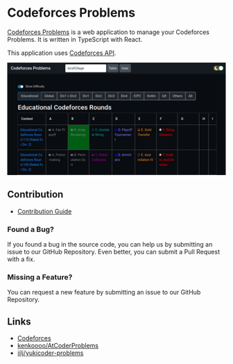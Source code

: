 # Codeforces Problems

[Codeforces Problems](https://cf.kira924age.com) is a web application to manage your Codeforces Problems.
It is written in TypeScript with React.

This application uses [Codeforces API](https://codeforces.com/apiHelp).

![capture image](./images/screenshot-table.png)

## Contribution

* [Contribution Guide](./docs/CONTRIBUTING.md)

### Found a Bug?

If you found a bug in the source code, you can help us by submitting an issue to our GitHub Repository.
Even better, you can submit a Pull Request with a fix.

### Missing a Feature?

You can request a new feature by submitting an issue to our GitHub Repository.

## Links

* [Codeforces](https://codeforces.com/)
* [kenkoooo/AtCoderProblems](https://github.com/kenkoooo/AtCoderProblems)
* [iilj/yukicoder-problems](https://github.com/iilj/yukicoder-problems)

